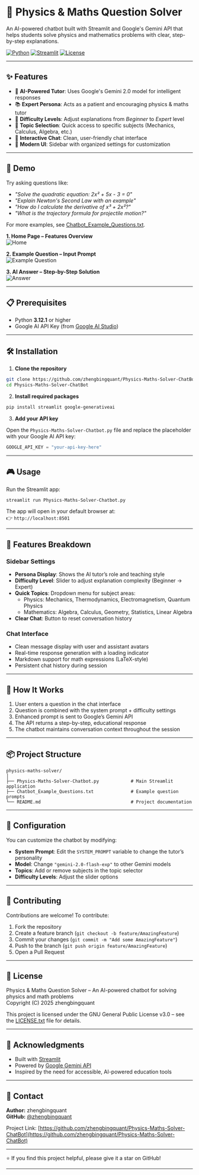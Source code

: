 # 🔬 Physics & Maths Question Solver

An AI-powered chatbot built with Streamlit and Google's Gemini API that helps students solve physics and mathematics problems with clear, step-by-step explanations.

[![Python](https://img.shields.io/badge/python-3.8+-blue.svg)](https://www.python.org/)
[![Streamlit](https://img.shields.io/badge/streamlit-1.28+-red.svg)](https://streamlit.io/)
[![License](https://img.shields.io/badge/license-GPLv3-green.svg)](https://www.gnu.org/licenses/gpl-3.0.html)

---

## ✨ Features

- 🤖 **AI-Powered Tutor**: Uses Google's Gemini 2.0 model for intelligent responses  
- 📚 **Expert Persona**: Acts as a patient and encouraging physics & maths tutor  
- 🎯 **Difficulty Levels**: Adjust explanations from *Beginner* to *Expert* level  
- 📖 **Topic Selection**: Quick access to specific subjects (Mechanics, Calculus, Algebra, etc.)  
- 💬 **Interactive Chat**: Clean, user-friendly chat interface  
- 🎨 **Modern UI**: Sidebar with organized settings for customization  

---

## 🚀 Demo

Try asking questions like:
- *"Solve the quadratic equation: 2x² + 5x - 3 = 0"*  
- *"Explain Newton's Second Law with an example"*  
- *"How do I calculate the derivative of x³ + 2x²?"*  
- *"What is the trajectory formula for projectile motion?"*  

For more examples, see [Chatbot_Example_Questions.txt](Chatbot_Example_Questions.txt).

**1. Home Page – Features Overview**  
![Home](images/home.png)

**2. Example Question – Input Prompt**  
![Example Question](images/example_question.png)

**3. AI Answer – Step-by-Step Solution**  
![Answer](images/answer.png)

---

## 📋 Prerequisites

- Python **3.12.1** or higher  
- Google AI API Key (from [Google AI Studio](https://makersuite.google.com/app/apikey))  

---

## 🛠️ Installation

1. **Clone the repository**
```bash
git clone https://github.com/zhengbingquant/Physics-Maths-Solver-ChatBot.git
cd Physics-Maths-Solver-ChatBot
```

2. **Install required packages**
```bash
pip install streamlit google-generativeai
```

3. **Add your API key**

Open the `Physics-Maths-Solver-Chatbot.py` file and replace the placeholder with your Google AI API key:
```python
GOOGLE_API_KEY = "your-api-key-here"
```

---

## 🎮 Usage

Run the Streamlit app:
```bash
streamlit run Physics-Maths-Solver-Chatbot.py
```

The app will open in your default browser at:  
👉 `http://localhost:8501`

---

## 🎨 Features Breakdown

### Sidebar Settings
- **Persona Display**: Shows the AI tutor’s role and teaching style  
- **Difficulty Level**: Slider to adjust explanation complexity (Beginner → Expert)  
- **Quick Topics**: Dropdown menu for subject areas:
  - Physics: Mechanics, Thermodynamics, Electromagnetism, Quantum Physics  
  - Mathematics: Algebra, Calculus, Geometry, Statistics, Linear Algebra  
- **Clear Chat**: Button to reset conversation history  

### Chat Interface
- Clean message display with user and assistant avatars  
- Real-time response generation with a loading indicator  
- Markdown support for math expressions (LaTeX-style)  
- Persistent chat history during session  

---

## 🧠 How It Works

1. User enters a question in the chat interface  
2. Question is combined with the system prompt + difficulty settings  
3. Enhanced prompt is sent to Google’s Gemini API  
4. The API returns a step-by-step, educational response  
5. The chatbot maintains conversation context throughout the session  

---

## 📦 Project Structure

```
physics-maths-solver/
│
├── Physics-Maths-Solver-Chatbot.py            # Main Streamlit application
├── Chatbot_Example_Questions.txt              # Example question prompts
└── README.md                                  # Project documentation
```

---

## 🔧 Configuration

You can customize the chatbot by modifying:

- **System Prompt**: Edit the `SYSTEM_PROMPT` variable to change the tutor’s personality  
- **Model**: Change `"gemini-2.0-flash-exp"` to other Gemini models  
- **Topics**: Add or remove subjects in the topic selector  
- **Difficulty Levels**: Adjust the slider options  

---

## 🤝 Contributing

Contributions are welcome! To contribute:  
1. Fork the repository  
2. Create a feature branch (`git checkout -b feature/AmazingFeature`)  
3. Commit your changes (`git commit -m "Add some AmazingFeature"`)  
4. Push to the branch (`git push origin feature/AmazingFeature`)  
5. Open a Pull Request  

---

## 📝 License

Physics & Maths Question Solver – An AI-powered chatbot for solving physics and math problems  
Copyright (C) 2025  zhengbingquant  

This project is licensed under the GNU General Public License v3.0 – see the [LICENSE.txt](LICENSE.txt) file for details.


---

## 🙏 Acknowledgments

- Built with [Streamlit](https://streamlit.io/)  
- Powered by [Google Gemini API](https://ai.google.dev/)  
- Inspired by the need for accessible, AI-powered education tools  

---

## 📧 Contact

**Author:** zhengbingquant  
**GitHub:** [@zhengbingquant](https://github.com/zhengbingquant)  

Project Link: [https://github.com/zhengbingquant/Physics-Maths-Solver-ChatBot](https://github.com/zhengbingquant/Physics-Maths-Solver-ChatBot)

---

⭐ If you find this project helpful, please give it a star on GitHub!  

---

